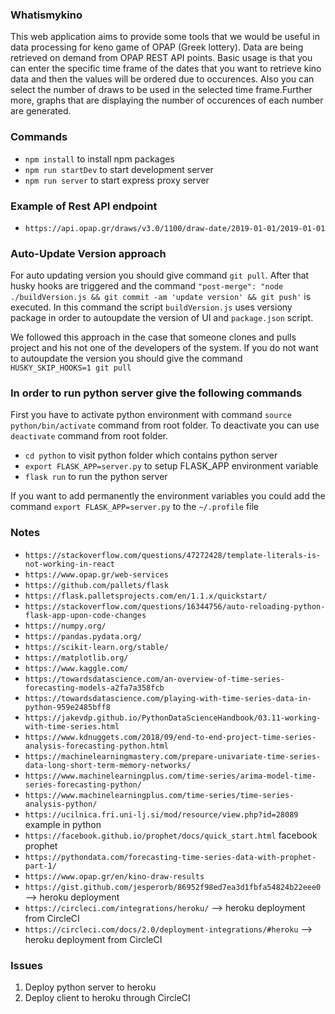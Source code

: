 ### Whatismykino

This web application aims to provide some tools that we would be useful in data processing for keno game of OPAP
(Greek lottery). Data are being retrieved on demand from OPAP REST API points. Basic usage is that you can enter the specific time frame of the
dates that you want to retrieve kino data and then the values will be ordered due to occurences. Also you can select the number of draws
to be used in the selected time frame.Further more, graphs that are displaying the number of occurences of each number are generated.

### Commands

- `npm install` to install npm packages
- `npm run startDev` to start development server
- `npm run server` to start express proxy server

### Example of Rest API endpoint

- `https://api.opap.gr/draws/v3.0/1100/draw-date/2019-01-01/2019-01-01`

### Auto-Update Version approach

For auto updating version you should give command `git pull`. After that husky hooks are triggered and the command
`"post-merge": "node ./buildVersion.js && git commit -am 'update version' && git push'` is executed. In this command
the script `buildVersion.js` uses versiony package in order to autoupdate the version of UI and `package.json` script.

We followed this approach in the case that someone clones and pulls project and his not one of the developers of the system.
If you do not want to autoupdate the version you should give the command `HUSKY_SKIP_HOOKS=1 git pull`

### In order to run python server give the following commands

First you have to activate python environment with command `source python/bin/activate` command from root folder. To deactivate you can use `deactivate` command from root folder.

- `cd python` to visit python folder which contains python server
- `export FLASK_APP=server.py` to setup FLASK_APP environment variable
- `flask run` to run the python server

If you want to add permanently the environment variables you could add the command `export FLASK_APP=server.py` to the `~/.profile` file

### Notes

- `https://stackoverflow.com/questions/47272428/template-literals-is-not-working-in-react`
- `https://www.opap.gr/web-services`
- `https://github.com/pallets/flask`
- `https://flask.palletsprojects.com/en/1.1.x/quickstart/`
- `https://stackoverflow.com/questions/16344756/auto-reloading-python-flask-app-upon-code-changes`
- `https://numpy.org/`
- `https://pandas.pydata.org/`
- `https://scikit-learn.org/stable/`
- `https://matplotlib.org/`
- `https://www.kaggle.com/`
- `https://towardsdatascience.com/an-overview-of-time-series-forecasting-models-a2fa7a358fcb`
- `https://towardsdatascience.com/playing-with-time-series-data-in-python-959e2485bff8`
- `https://jakevdp.github.io/PythonDataScienceHandbook/03.11-working-with-time-series.html`
- `https://www.kdnuggets.com/2018/09/end-to-end-project-time-series-analysis-forecasting-python.html`
- `https://machinelearningmastery.com/prepare-univariate-time-series-data-long-short-term-memory-networks/`
- `https://www.machinelearningplus.com/time-series/arima-model-time-series-forecasting-python/`
- `https://www.machinelearningplus.com/time-series/time-series-analysis-python/`
- `https://ucilnica.fri.uni-lj.si/mod/resource/view.php?id=28089` example in python
- `https://facebook.github.io/prophet/docs/quick_start.html` facebook prophet
- `https://pythondata.com/forecasting-time-series-data-with-prophet-part-1/`
- `https://www.opap.gr/en/kino-draw-results`
- `https://gist.github.com/jesperorb/86952f98ed7ea3d1fbfa54824b22eee0` --> heroku deployment
- `https://circleci.com/integrations/heroku/` --> heroku deployment from CircleCI
- `https://circleci.com/docs/2.0/deployment-integrations/#heroku` --> heroku deployment from CircleCI

### Issues

1. Deploy python server to heroku
2. Deploy client to heroku through CircleCI
